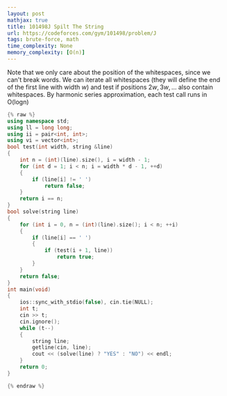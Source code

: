 ```yaml
---
layout: post
mathjax: true
title: 101498J Spilt The String
url: https://codeforces.com/gym/101498/problem/J
tags: brute-force, math
time_complexity: None
memory_complexity: [O(n)]
---
```


Note that we only care about the position of the whitespaces, since we can't break words.
We can iterate all whitespaces (they will define the end of the first line with width $w$) and test if positions $2w, 3w, ...$ also contain whitespaces.
By harmonic series approximation, each test call runs in O(logn)

```cpp
{% raw %}
using namespace std;
using ll = long long;
using ii = pair<int, int>;
using vi = vector<int>;
bool test(int width, string &line)
{
    int n = (int)(line).size(), i = width - 1;
    for (int d = 1; i < n; i = width * d - 1, ++d)
    {
        if (line[i] != ' ')
            return false;
    }
    return i == n;
}
bool solve(string line)
{
    for (int i = 0, n = (int)(line).size(); i < n; ++i)
    {
        if (line[i] == ' ')
        {
            if (test(i + 1, line))
                return true;
        }
    }
    return false;
}
int main(void)
{
    ios::sync_with_stdio(false), cin.tie(NULL);
    int t;
    cin >> t;
    cin.ignore();
    while (t--)
    {
        string line;
        getline(cin, line);
        cout << (solve(line) ? "YES" : "NO") << endl;
    }
    return 0;
}

{% endraw %}
```
